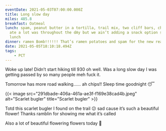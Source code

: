 ```yaml
---
eventDate: 2021-05-03T07:00:00.000Z
title: Long slow day
miles: 485.8
breakfast: Oatmeal
lunch: spam, peanut butter in a tortilla, trail mix, two cliff bars, chips... I
  ate a lot was throughout the dAy but we ain’t adding a snack option so this is
  lunch
dinner: ramen Bomb!!!!!! That’s ramen potatoes and spam for the new readers
date: 2021-05-05T18:10:18.494Z
tags: 
    - PCT
---
```

Woke up late! Didn’t start hiking till 930 oh well. Was a long slow day I was getting passed by so many people meh fuck it. 

Tomorrow has more road walking...... ah chips!! Sleep time goodnight 😴 

{{< image src="291dbade-406a-461a-ae3f-f169e38cad4b.jpeg" alt="Scarlet bugler" title="Scarlet bugler" >}}

 Totd this scarlet bugler I found on the trail 😕 sad cause it’s such a beautiful flower! Thanks ramblin for showing me what it’s called 



Also a lot of beautiful flowering flowers today 💐